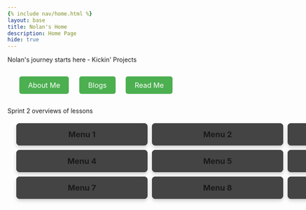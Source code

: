 ```yaml
---
{% include nav/home.html %}
layout: base
title: Nolan's Home 
description: Home Page
hide: true
---
```


Nolan's journey starts here - Kickin' Projects

<style>
  /* Change background color to light grey */
   {
      background-color: #f0f0f0; /* Light grey background */
  }

  /* Style for shortcut buttons */
  .button-container {
      text-align: center;
      margin: 20px 0;
  }
  
  .shortcut-btn {
      background-color: #4CAF50; /* Green button */
      color: white;
      padding: 10px 20px;
      border: none;
      border-radius: 5px;
      text-decoration: none;
      font-size: 16px;
      margin: 10px;
      display: inline-block;
      cursor: pointer;
  }
  
  .shortcut-btn:hover {
      background-color: #45a049; /* Darker green on hover */
  }
</style>

<!-- Add shortcut buttons -->
<div class="button-container">
  <a href="about/" class="shortcut-btn">About Me</a>
  <a href="blogs/" class="shortcut-btn">Blogs</a>
  <a href="README4YML.html/" class="shortcut-btn">Read Me</a>
</div>


<script src="https://utteranc.es/client.js"
        repo="[ENTER REPO HERE]"
        issue-term="pathname"
        theme="github-dark"
        crossorigin="anonymous"
        async>
</script>

Sprint 2 overviews of lessons


<style>
  * {
    margin: 0;
    padding: 0;
    box-sizing: border-box;
  }
  /* Main container: 3x3 Grid */
  .main-container {
    display: grid;
    grid-template-columns: repeat(3, 1fr);
    gap: 10px;
    margin: 20px; /* Push the grid inward by 20px from all sides */
}
  /* Each menu */
  .menu {
    width: 300px;
    border-radius: 8px;
    background-color: #333;
    box-shadow: 0 4px 8px rgba(0, 0, 0, 0.2);
    overflow: hidden;
    transition: transform 0.2s; /* Add hover animation */
  }
  .menu:hover {
    transform: scale(1.05); /* Slightly enlarge on hover */
  }
  .menu-title {
    background-color: #444;
    padding: 15px;
    cursor: pointer;
    font-size: 18px;
    font-weight: bold;
    text-align: center;
    transition: background-color 0.3s;
  }
  .menu-title:hover {
    background-color: #555;
  }
  .menu-content {
    max-height: 0;
    overflow: hidden;
    background-color: #222;
    transition: max-height 0.5s ease-out;
    padding: 0 15px;
  }
  .menu-content.open {
    max-height: 100px;
    padding: 15px;
  }
</style>
<div class="main-container">
  <div class="menu">
    <div class="menu-title" onclick="toggleMenu('menuContent1')">Menu 1</div>
    <div class="menu-content" id="menuContent1">
      <p>Python:
• Doesn't need declaration keywords
• Dynamic typing Javascript:
• Hoisting
• Dynamic typing</p>
    </div>
  </div>
  <div class="menu">
    <div class="menu-title" onclick="toggleMenu('menuContent2')">Menu 2</div>
    <div class="menu-content" id="menuContent2">
      <p>Content for Menu 2</p>
    </div>
  </div>
  <div class="menu">
    <div class="menu-title" onclick="toggleMenu('menuContent3')">Menu 3</div>
    <div class="menu-content" id="menuContent3">
      <p>Content for Menu 3</p>
    </div>
  </div>
  <div class="menu">
    <div class="menu-title" onclick="toggleMenu('menuContent4')">Menu 4</div>
    <div class="menu-content" id="menuContent4">
      <p>Content for Menu 4</p>
    </div>
  </div>
  <div class="menu">
    <div class="menu-title" onclick="toggleMenu('menuContent5')">Menu 5</div>
    <div class="menu-content" id="menuContent5">
      <p>Content for Menu 5</p>
    </div>
  </div>
  <div class="menu">
    <div class="menu-title" onclick="toggleMenu('menuContent6')">Menu 6</div>
    <div class="menu-content" id="menuContent6">
      <p>Content for Menu 6</p>
    </div>
  </div>
  <div class="menu">
    <div class="menu-title" onclick="toggleMenu('menuContent7')">Menu 7</div>
    <div class="menu-content" id="menuContent7">
      <p>Content for Menu 7</p>
    </div>
  </div>
  <div class="menu">
    <div class="menu-title" onclick="toggleMenu('menuContent8')">Menu 8</div>
    <div class="menu-content" id="menuContent8">
      <p>Content for Menu 8</p>
    </div>
  </div>
  <div class="menu">
    <div class="menu-title" onclick="toggleMenu('menuContent9')">Menu 9</div>
    <div class="menu-content" id="menuContent9">
      <p>Content for Menu 9</p>
    </div>
  </div>
</div>
<script>
  function toggleMenu(contentId) {
    const content = document.getElementById(contentId);
    content.classList.toggle('open');
  }
</script>
